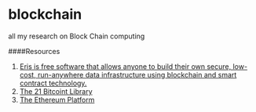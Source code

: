 # blockchain
all my research on Block Chain computing

####Resources

1. [Eris is free software that allows anyone to build their own secure, low-cost, run-anywhere data infrastructure using blockchain and smart contract technology.](https://erisindustries.com//)
2. [The 21 Bitcoint Library](https://medium.com/@21/the-21-bitcoin-library-17fdd35dd231#.fvn4y4dho)
3. [The Ethereum Platform](https://www.ethereum.org/)
